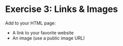 # Exercise 3: Links & Images

Add to your HTML page:
- A link to your favorite website
- An image (use a public image URL)
